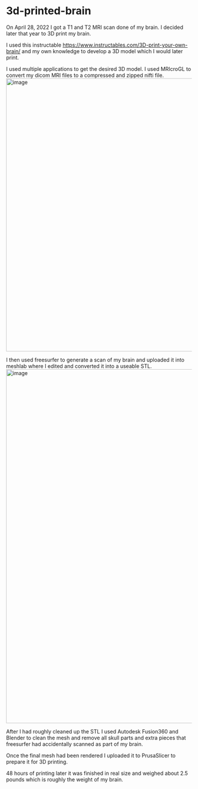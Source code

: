 # 3d-printed-brain
On April 28, 2022 I got a T1 and T2 MRI scan done of my brain. I decided later that year to 3D print my brain. 

I used this instructable https://www.instructables.com/3D-print-your-own-brain/ and my own knowledge to develop a 3D model which I would later print. 

I used multiple applications to get the desired 3D model. I used MRIcroGL to convert my dicom MRI files to a compressed and zipped nifti file. 
<img width="740" alt="image" src="https://user-images.githubusercontent.com/69320369/212181672-6b4d1391-097f-47ad-a1f3-37ceb03557d9.png">

I then used freesurfer to generate a scan of my brain and uploaded it into meshlab where I edited and converted it into a useable STL. 
<img width="959" alt="image" src="https://user-images.githubusercontent.com/69320369/212182040-7b66059f-6e5d-4ca5-93af-ef3f1c3fcb18.png">

After I had roughly cleaned up the STL I used Autodesk Fusion360 and Blender to clean the mesh and remove all skull parts and extra pieces that freesurfer had accidentally scanned as part of my brain. 

Once the final mesh had been rendered I uploaded it to PrusaSlicer to prepare it for 3D printing.

48 hours of printing later it was finished in real size and weighed about 2.5 pounds which is roughly the weight of my brain. 
